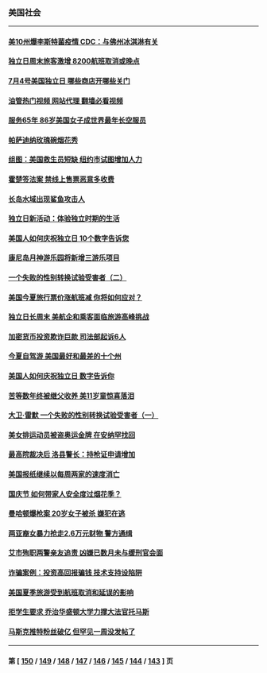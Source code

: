 ### 美国社会
---
#### [美10州爆李斯特菌疫情 CDC：与佛州冰淇淋有关](../../pages/ncid1078160/n13772415.md?07032045) 
#### [独立日周末旅客激增 8200航班取消或晚点](../../pages/ncid1078160/n13772205.md?07032045) 
#### [7月4号美国独立日 哪些商店开哪些关门](../../pages/ncid1078160/n13772227.md?07032045) 
#### [油管热门视频 网站代理 翻墙必看视频](http://209.222.30.114:81/youtube.html?07032045)
#### [服务65年 86岁美国女子成世界最年长空服员](../../pages/ncid1078160/n13771989.md?07032045) 
#### [帕萨迪纳玫瑰碗烟花秀](../../pages/ncid1078160/n13771971.md?07032045) 
#### [组图：美国救生员短缺 纽约市试图增加人力](../../pages/ncid1078160/n13771387.md?07032045) 
#### [霍楚签法案 禁线上售票恶意多收费](../../pages/ncid1078160/n13771930.md?07032045) 
#### [长岛水域出现鲨鱼攻击人](../../pages/ncid1078160/n13771931.md?07032045) 
#### [独立日新活动：体验独立时期的生活](../../pages/ncid1078160/n13771932.md?07032045) 
#### [美国人如何庆祝独立日 10个数字告诉您](../../pages/ncid1078160/n13771934.md?07032045) 
#### [康尼岛月神游乐园将新增三游乐项目](../../pages/ncid1078160/n13771938.md?07032045) 
#### [一个失败的性别转换试验受害者（二）](../../pages/ncid1078160/n13771916.md?07032045) 
#### [美国今夏旅行票价涨航班减 你将如何应对？](../../pages/ncid1078160/n13771723.md?07032045) 
#### [独立日长周末 美航企和乘客面临旅游高峰挑战](../../pages/ncid1078160/n13771695.md?07032045) 
#### [加密货币投资欺诈巨款 司法部起诉6人](../../pages/ncid1078160/n13771728.md?07032045) 
#### [今夏自驾游 美国最好和最差的十个州](../../pages/ncid1078160/n13771663.md?07032045) 
#### [美国人如何庆祝独立日 数字告诉你](../../pages/ncid1078160/n13771602.md?07032045) 
#### [苦等数年终被继父收养 美11岁童惊喜落泪](../../pages/ncid1078160/n13771116.md?07032045) 
#### [大卫·雷默 一个失败的性别转换试验受害者（一）](../../pages/ncid1078160/n13771051.md?07032045) 
#### [美女排运动员被盗奥运金牌 在安纳罕找回](../../pages/ncid1078160/n13771074.md?07032045) 
#### [最高院裁决后 洛县警长：持枪证申请增加](../../pages/ncid1078160/n13771018.md?07032045) 
#### [美国报纸继续以每周两家的速度消亡](../../pages/ncid1078160/n13770870.md?07032045) 
#### [国庆节 如何带家人安全度过烟花季？](../../pages/ncid1078160/n13770959.md?07032045) 
#### [曼哈顿爆枪案 20岁女子被杀 嫌犯在逃](../../pages/ncid1078160/n13770797.md?07032045) 
#### [两亚裔女暴力抢走2.6万元财物 警方通缉](../../pages/ncid1078160/n13770445.md?07032045) 
#### [艾市殉职两警亲友追责 凶嫌已数月未与缓刑官会面](../../pages/ncid1078160/n13770370.md?07032045) 
#### [诈骗案例：投资高回报骗钱 技术支持设陷阱](../../pages/ncid1078160/n13770353.md?07032045) 
#### [美国夏季旅游受到航班取消和延误的影响](../../pages/ncid1078160/n13770276.md?07032045) 
#### [拒学生要求 乔治华盛顿大学力撑大法官托马斯](../../pages/ncid1078160/n13770161.md?07032045) 
#### [马斯克推特粉丝破亿 但罕见一周没发帖了](../../pages/ncid1078160/n13769480.md?07032045) 

---
#### 第 [ [150](./150.md?07032045) / [149](./149.md?07032045) / [148](./148.md?07032045) / [147](./147.md?07032045) / [146](./146.md?07032045) / [145](./145.md?07032045) / [144](./144.md?07032045) / [143](./143.md?07032045) ] 页
